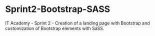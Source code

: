 # Sprint2-Bootstrap-SASS
IT Academy - Sprint 2 - Creation of a landing page with Bootstrap and customization of Bootstrap elements with SaSS.
